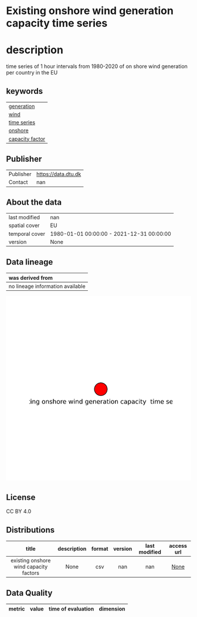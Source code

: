 
Existing onshore wind generation capacity  time series 
=======================================================

# description
  
time series of 1 hour intervals from 1980-2020 of on shore wind generation per country in the EU
## keywords

||
| :--- |
|[generation](4fc79e59-01c4-49fd-b6da-066fc86e5715.md)|
|[wind](795464ae-ecea-4a09-a356-10de61adcc08.md)|
|[time series](aad218bd-878a-42ca-8527-8f38e5acba36.md)|
|[onshore](c4d053d9-fac7-4882-afcb-dfbdeff614ae.md)|
|[capacity factor](dd9e1c57-2223-467c-a3d5-9c8701d3e688.md)|

## Publisher

|||
| :--- | :--- |
|Publisher|https://data.dtu.dk|
|Contact|nan|

## About the data

|||
| :--- | :--- |
|last modified|nan|
|spatial cover|EU|
|temporal cover|1980-01-01 00:00:00 - 2021-12-31 00:00:00|
|version|None|

## Data lineage

|was derived from|
| :--- |
|no lineage information available|
  
![Lineage overview](figures/f183c997-9f56-450b-88cc-86ac1eebc93a_lineage.svg)
## License


CC BY 4.0
## Distributions

|title|description|format|version|last modified|access url|
| :---: | :---: | :---: | :---: | :---: | :---: |
|existing onshore wind capacity factors|None|csv|nan|nan|[None](None)|

## Data Quality

|metric|value|time of evaluation|dimension|
| :---: | :---: | :---: | :---: |
